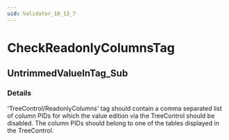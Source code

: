 ```yaml
---
uid: Validator_18_13_7
---
```


# CheckReadonlyColumnsTag

## UntrimmedValueInTag_Sub

<!-- Description, Properties, ... sections are auto-generated. -->
<!-- REPLACE ME AUTO-GENERATION -->

### Details

'TreeControl/ReadonlyColumns' tag should contain a comma separated list of column PIDs for which the value edition via the TreeControl should be disabled.
The column PIDs should belong to one of the tables displayed in the TreeControl.

<!-- Uncomment to add example code -->
<!--### Example code-->
